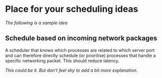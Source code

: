 # Place for your scheduling ideas

_The following is a sample idea_

## Schedule based on incoming network packages

A scheduler that knows which processes are related to which
server port and can therefore directly schedule (or prioritise)
processes that handle a specific networking packet.
This should reduce latency.

_This could be it. But don't feel shy to add a bit more explanation._